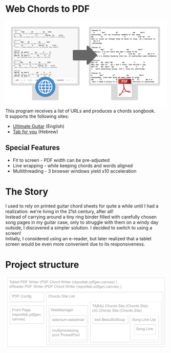 # Web Chords to PDF  
![Explanation.png](docs%2FExplanation.png)
This program receives a list of URLs and produces a chords songbook.   
It supports the following sites:
- [Ultimate Guitar](https://www.ultimate-guitar.com/) (English)
- [Tab for you](https://www.tab4u.com/) (Hebrew)

## Special Features
- Fit to screen - PDF width can be pre-adjusted
- Line wrapping - while keeping chords and words aligned
- Multithreading - 3 browser windows yield x10 acceleration

# The Story
I used to rely on printed guitar chord sheets for quite a while until I had a realization:
we're living in the 21st century, after all!  
Instead of carrying around a tiny ring binder filled with carefully chosen song pages in my guitar case, 
only to struggle with them on a windy day outside, 
I discovered a simpler solution. I decided to switch to using a screen!  
Initially, I considered using an e-reader, 
but later realized that a tablet screen would be even more convenient due to its responsiveness.

# Project structure
![Structure.png](docs%2FStructure.png)
